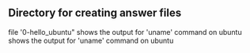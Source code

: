 ## Directory for creating answer files
file '0-hello_ubuntu" shows the output for 'uname' command on ubuntu shows the output for 'uname' command on ubuntu
